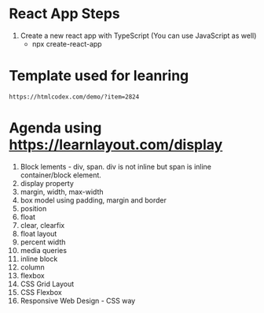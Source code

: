 # React App Steps
1. Create a new react app with TypeScript (You can use JavaScript as well)
    - npx create-react-app 

# Template used for leanring
    https://htmlcodex.com/demo/?item=2824


# Agenda using https://learnlayout.com/display

1. Block lements - div, span. div is not inline but span is inline container/block element.
2. display property
3. margin, width, max-width
4. box model using padding, margin and border
5. position
6. float
7. clear, clearfix
8. float layout
9. percent width
10. media queries
11. inline block
12. column
13. flexbox
14. CSS Grid Layout
15. CSS Flexbox
16. Responsive Web Design - CSS way